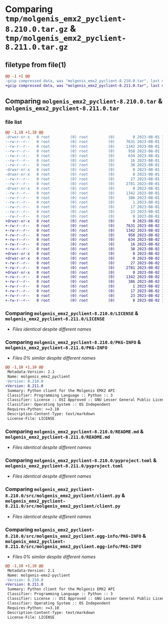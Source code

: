 # Comparing `tmp/molgenis_emx2_pyclient-8.210.0.tar.gz` & `tmp/molgenis_emx2_pyclient-8.211.0.tar.gz`

## filetype from file(1)

```diff
@@ -1 +1 @@
-gzip compressed data, was "molgenis_emx2_pyclient-8.210.0.tar", last modified: Tue Aug  1 15:11:24 2023, max compression
+gzip compressed data, was "molgenis_emx2_pyclient-8.211.0.tar", last modified: Wed Aug  2 13:28:21 2023, max compression
```

## Comparing `molgenis_emx2_pyclient-8.210.0.tar` & `molgenis_emx2_pyclient-8.211.0.tar`

### file list

```diff
@@ -1,18 +1,18 @@
-drwxr-xr-x   0 root         (0) root         (0)        0 2023-08-01 15:11:24.517749 molgenis_emx2_pyclient-8.210.0/
--rw-r--r--   0 root         (0) root         (0)     7631 2023-08-01 14:59:56.000000 molgenis_emx2_pyclient-8.210.0/LICENSE
--rw-r--r--   0 root         (0) root         (0)     1342 2023-08-01 15:11:24.517749 molgenis_emx2_pyclient-8.210.0/PKG-INFO
--rw-r--r--   0 root         (0) root         (0)      958 2023-08-01 14:59:56.000000 molgenis_emx2_pyclient-8.210.0/README.md
--rw-r--r--   0 root         (0) root         (0)      634 2023-08-01 14:59:56.000000 molgenis_emx2_pyclient-8.210.0/pyproject.toml
--rw-r--r--   0 root         (0) root         (0)       16 2023-08-01 14:59:56.000000 molgenis_emx2_pyclient-8.210.0/requirements.txt
--rw-r--r--   0 root         (0) root         (0)       38 2023-08-01 15:11:24.517749 molgenis_emx2_pyclient-8.210.0/setup.cfg
-drwxr-xr-x   0 root         (0) root         (0)        0 2023-08-01 15:11:24.513749 molgenis_emx2_pyclient-8.210.0/src/
-drwxr-xr-x   0 root         (0) root         (0)        0 2023-08-01 15:11:24.517749 molgenis_emx2_pyclient-8.210.0/src/molgenis_emx2_pyclient/
--rw-r--r--   0 root         (0) root         (0)       27 2023-08-01 14:59:56.000000 molgenis_emx2_pyclient-8.210.0/src/molgenis_emx2_pyclient/__init__.py
--rw-r--r--   0 root         (0) root         (0)     2781 2023-08-01 14:59:56.000000 molgenis_emx2_pyclient-8.210.0/src/molgenis_emx2_pyclient/client.py
-drwxr-xr-x   0 root         (0) root         (0)        0 2023-08-01 15:11:24.517749 molgenis_emx2_pyclient-8.210.0/src/molgenis_emx2_pyclient.egg-info/
--rw-r--r--   0 root         (0) root         (0)     1342 2023-08-01 15:11:24.000000 molgenis_emx2_pyclient-8.210.0/src/molgenis_emx2_pyclient.egg-info/PKG-INFO
--rw-r--r--   0 root         (0) root         (0)      386 2023-08-01 15:11:24.000000 molgenis_emx2_pyclient-8.210.0/src/molgenis_emx2_pyclient.egg-info/SOURCES.txt
--rw-r--r--   0 root         (0) root         (0)        1 2023-08-01 15:11:24.000000 molgenis_emx2_pyclient-8.210.0/src/molgenis_emx2_pyclient.egg-info/dependency_links.txt
--rw-r--r--   0 root         (0) root         (0)       17 2023-08-01 15:11:24.000000 molgenis_emx2_pyclient-8.210.0/src/molgenis_emx2_pyclient.egg-info/requires.txt
--rw-r--r--   0 root         (0) root         (0)       23 2023-08-01 15:11:24.000000 molgenis_emx2_pyclient-8.210.0/src/molgenis_emx2_pyclient.egg-info/top_level.txt
--rw-r--r--   0 root         (0) root         (0)        8 2023-08-01 15:06:24.000000 molgenis_emx2_pyclient-8.210.0/version.txt
+drwxr-xr-x   0 root         (0) root         (0)        0 2023-08-02 13:28:21.177552 molgenis_emx2_pyclient-8.211.0/
+-rw-r--r--   0 root         (0) root         (0)     7631 2023-08-02 13:16:36.000000 molgenis_emx2_pyclient-8.211.0/LICENSE
+-rw-r--r--   0 root         (0) root         (0)     1342 2023-08-02 13:28:21.177552 molgenis_emx2_pyclient-8.211.0/PKG-INFO
+-rw-r--r--   0 root         (0) root         (0)      958 2023-08-02 13:16:36.000000 molgenis_emx2_pyclient-8.211.0/README.md
+-rw-r--r--   0 root         (0) root         (0)      634 2023-08-02 13:16:36.000000 molgenis_emx2_pyclient-8.211.0/pyproject.toml
+-rw-r--r--   0 root         (0) root         (0)       16 2023-08-02 13:16:36.000000 molgenis_emx2_pyclient-8.211.0/requirements.txt
+-rw-r--r--   0 root         (0) root         (0)       38 2023-08-02 13:28:21.177552 molgenis_emx2_pyclient-8.211.0/setup.cfg
+drwxr-xr-x   0 root         (0) root         (0)        0 2023-08-02 13:28:21.173552 molgenis_emx2_pyclient-8.211.0/src/
+drwxr-xr-x   0 root         (0) root         (0)        0 2023-08-02 13:28:21.177552 molgenis_emx2_pyclient-8.211.0/src/molgenis_emx2_pyclient/
+-rw-r--r--   0 root         (0) root         (0)       27 2023-08-02 13:16:36.000000 molgenis_emx2_pyclient-8.211.0/src/molgenis_emx2_pyclient/__init__.py
+-rw-r--r--   0 root         (0) root         (0)     2781 2023-08-02 13:16:36.000000 molgenis_emx2_pyclient-8.211.0/src/molgenis_emx2_pyclient/client.py
+drwxr-xr-x   0 root         (0) root         (0)        0 2023-08-02 13:28:21.177552 molgenis_emx2_pyclient-8.211.0/src/molgenis_emx2_pyclient.egg-info/
+-rw-r--r--   0 root         (0) root         (0)     1342 2023-08-02 13:28:21.000000 molgenis_emx2_pyclient-8.211.0/src/molgenis_emx2_pyclient.egg-info/PKG-INFO
+-rw-r--r--   0 root         (0) root         (0)      386 2023-08-02 13:28:21.000000 molgenis_emx2_pyclient-8.211.0/src/molgenis_emx2_pyclient.egg-info/SOURCES.txt
+-rw-r--r--   0 root         (0) root         (0)        1 2023-08-02 13:28:21.000000 molgenis_emx2_pyclient-8.211.0/src/molgenis_emx2_pyclient.egg-info/dependency_links.txt
+-rw-r--r--   0 root         (0) root         (0)       17 2023-08-02 13:28:21.000000 molgenis_emx2_pyclient-8.211.0/src/molgenis_emx2_pyclient.egg-info/requires.txt
+-rw-r--r--   0 root         (0) root         (0)       23 2023-08-02 13:28:21.000000 molgenis_emx2_pyclient-8.211.0/src/molgenis_emx2_pyclient.egg-info/top_level.txt
+-rw-r--r--   0 root         (0) root         (0)        8 2023-08-02 13:23:27.000000 molgenis_emx2_pyclient-8.211.0/version.txt
```

### Comparing `molgenis_emx2_pyclient-8.210.0/LICENSE` & `molgenis_emx2_pyclient-8.211.0/LICENSE`

 * *Files identical despite different names*

### Comparing `molgenis_emx2_pyclient-8.210.0/PKG-INFO` & `molgenis_emx2_pyclient-8.211.0/PKG-INFO`

 * *Files 0% similar despite different names*

```diff
@@ -1,10 +1,10 @@
 Metadata-Version: 2.1
 Name: molgenis_emx2_pyclient
-Version: 8.210.0
+Version: 8.211.0
 Summary: Python client for the Molgenis EMX2 API
 Classifier: Programming Language :: Python :: 3
 Classifier: License :: OSI Approved :: GNU Lesser General Public License v3 (LGPLv3)
 Classifier: Operating System :: OS Independent
 Requires-Python: >=3.10
 Description-Content-Type: text/markdown
 License-File: LICENSE
```

### Comparing `molgenis_emx2_pyclient-8.210.0/README.md` & `molgenis_emx2_pyclient-8.211.0/README.md`

 * *Files identical despite different names*

### Comparing `molgenis_emx2_pyclient-8.210.0/pyproject.toml` & `molgenis_emx2_pyclient-8.211.0/pyproject.toml`

 * *Files identical despite different names*

### Comparing `molgenis_emx2_pyclient-8.210.0/src/molgenis_emx2_pyclient/client.py` & `molgenis_emx2_pyclient-8.211.0/src/molgenis_emx2_pyclient/client.py`

 * *Files identical despite different names*

### Comparing `molgenis_emx2_pyclient-8.210.0/src/molgenis_emx2_pyclient.egg-info/PKG-INFO` & `molgenis_emx2_pyclient-8.211.0/src/molgenis_emx2_pyclient.egg-info/PKG-INFO`

 * *Files 0% similar despite different names*

```diff
@@ -1,10 +1,10 @@
 Metadata-Version: 2.1
 Name: molgenis-emx2-pyclient
-Version: 8.210.0
+Version: 8.211.0
 Summary: Python client for the Molgenis EMX2 API
 Classifier: Programming Language :: Python :: 3
 Classifier: License :: OSI Approved :: GNU Lesser General Public License v3 (LGPLv3)
 Classifier: Operating System :: OS Independent
 Requires-Python: >=3.10
 Description-Content-Type: text/markdown
 License-File: LICENSE
```

